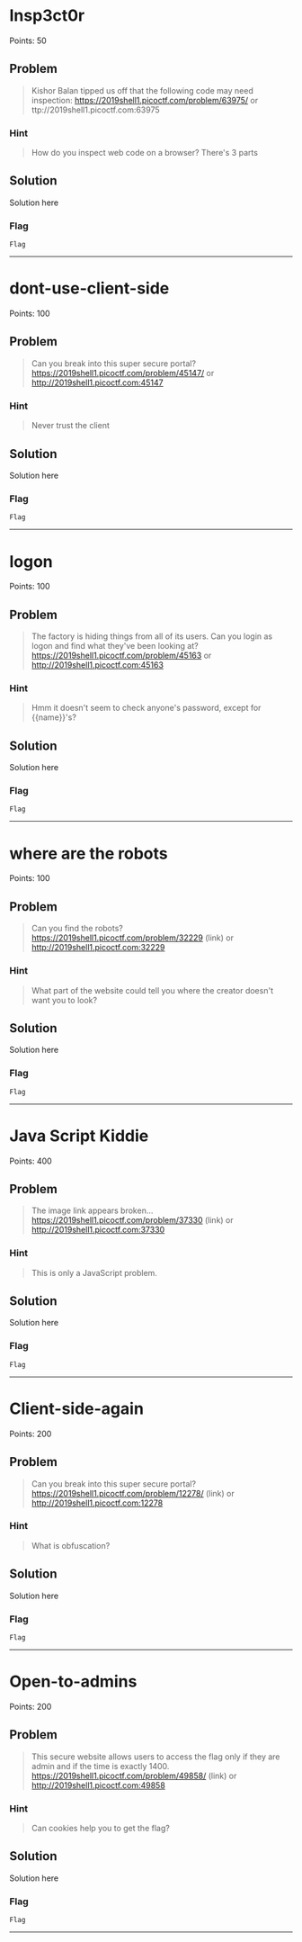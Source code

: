 # Insp3ct0r
Points: 50

## Problem
>Kishor Balan tipped us off that the following code may need inspection: https://2019shell1.picoctf.com/problem/63975/ or ttp://2019shell1.picoctf.com:63975

### Hint
>How do you inspect web code on a browser?
>There's 3 parts

## Solution
Solution here

### Flag
`Flag`

- - -

# dont-use-client-side
Points: 100

## Problem
>Can you break into this super secure portal? https://2019shell1.picoctf.com/problem/45147/ or http://2019shell1.picoctf.com:45147

### Hint
>Never trust the client

## Solution
Solution here

### Flag
`Flag`

- - -

# logon
Points: 100

## Problem
>The factory is hiding things from all of its users. Can you login as logon and find what they've been looking at? https://2019shell1.picoctf.com/problem/45163 or http://2019shell1.picoctf.com:45163 

### Hint
>Hmm it doesn't seem to check anyone's password, except for {{name}}'s?

## Solution
Solution here

### Flag
`Flag`

- - -

# where are the robots
Points: 100

## Problem
>Can you find the robots? https://2019shell1.picoctf.com/problem/32229 (link) or http://2019shell1.picoctf.com:32229

### Hint
>What part of the website could tell you where the creator doesn't want you to look?

## Solution
Solution here

### Flag
`Flag`

- - -
# Java Script Kiddie
Points: 400

## Problem
>The image link appears broken... https://2019shell1.picoctf.com/problem/37330 (link) or http://2019shell1.picoctf.com:37330

### Hint
>This is only a JavaScript problem.

## Solution
Solution here

### Flag
`Flag`

- - -


# Client-side-again
Points: 200

## Problem
>Can you break into this super secure portal? https://2019shell1.picoctf.com/problem/12278/ (link) or http://2019shell1.picoctf.com:12278

### Hint
>What is obfuscation?

## Solution
Solution here

### Flag
`Flag`

- - -

# Open-to-admins
Points: 200

## Problem
>This secure website allows users to access the flag only if they are admin and if the time is exactly 1400. https://2019shell1.picoctf.com/problem/49858/ (link) or http://2019shell1.picoctf.com:49858

### Hint
>Can cookies help you to get the flag?

## Solution
Solution here

### Flag
`Flag`

- - -
